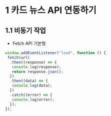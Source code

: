 # 1 카드 뉴스 API 연동하기

## 1.1 비동기 작업

- Fetch API 기본형

```js
window.addEventListener("load", function () {
 fetch(url)
  .then((response) => {
   console.log(response);
   return response.json();
  })
  .then((data) => {
   console.log(data);
  })
  .catch((error) => {
   console.log(error);
  });
});
```
